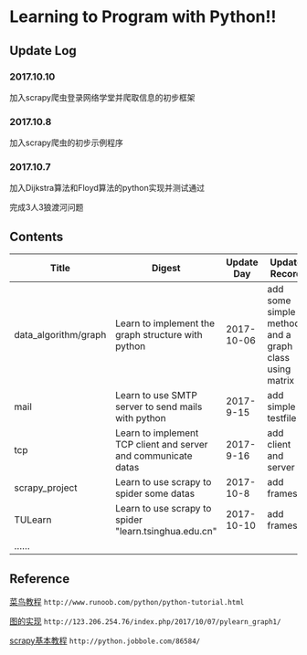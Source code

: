 # Learning to Program with Python!!

## Update Log

### 2017.10.10

加入scrapy爬虫登录网络学堂并爬取信息的初步框架

### 2017.10.8

加入scrapy爬虫的初步示例程序

### 2017.10.7

加入Dijkstra算法和Floyd算法的python实现并测试通过

完成3人3狼渡河问题

## Contents

Title|Digest|Update Day|Update Record
|----|----|----|----|
data_algorithm/graph|Learn to implement the graph structure with python|2017-10-06|add some simple methods and a graph class using matrix
mail|Learn to use SMTP server to send mails with python|2017-9-15|add simple testfile
tcp|Learn to implement TCP client and server and communicate datas|2017-9-16|add client and server
scrapy_project|Learn to use scrapy to spider some datas|2017-10-8|add frames
TULearn|Learn to use scrapy to spider "learn.tsinghua.edu.cn"|2017-10-10|add frames
……|


## Reference
[菜鸟教程](http://www.runoob.com/python/python-tutorial.html) `http://www.runoob.com/python/python-tutorial.html`

[图的实现](http://123.206.254.76/index.php/2017/10/07/pylearn_graph1/) `http://123.206.254.76/index.php/2017/10/07/pylearn_graph1/`

[scrapy基本教程](http://python.jobbole.com/86584/)
`http://python.jobbole.com/86584/`